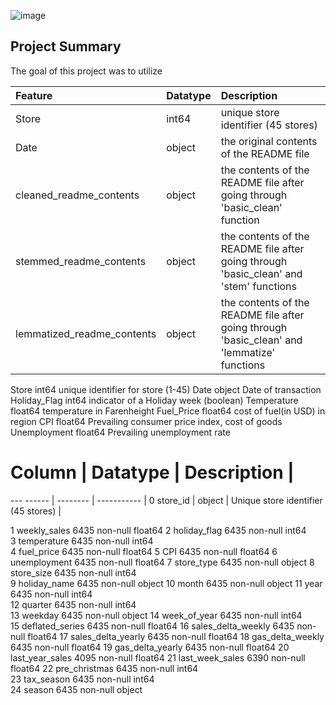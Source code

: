 ![image](https://user-images.githubusercontent.com/80718340/129650696-3871a9d4-3264-4400-8c8a-1ee6701f7a40.png)

## Project Summary

The goal of this project was to utilize 

|Feature|Datatype|Description|
|:-------|:-------|:----------|
|Store|int64|unique store identifier (45 stores)|
|Date|object|the original contents of the README file|
|cleaned_readme_contents|object|the contents of the README file after going through 'basic_clean' function|
|stemmed_readme_contents|object|the contents of the README file after going through 'basic_clean' and 'stem' functions|
|lemmatized_readme_contents|object|the contents of the README file after going through 'basic_clean' and 'lemmatize' functions|

Store	int64	unique identifier for store (1-45)
Date	object	Date of transaction
Holiday_Flag	int64	indicator of a Holiday week (boolean)
Temperature	float64	temperature in Farenheight
Fuel_Price	float64	cost of fuel(in USD) in region
CPI	float64	Prevailing consumer price index, cost of goods
Unemployment	float64	Prevailing unemployment rate

 #   Column  | Datatype | Description |
---  ------  | -------- | ----------- | 
 0   store_id | object  | Unique store identifier (45 stores) |
 
 
 1   weekly_sales        6435 non-null   float64
 2   holiday_flag        6435 non-null   int64  
 3   temperature         6435 non-null   int64  
 4   fuel_price          6435 non-null   float64
 5   CPI                 6435 non-null   float64
 6   unemployment        6435 non-null   float64
 7   store_type          6435 non-null   object 
 8   store_size          6435 non-null   int64  
 9   holiday_name        6435 non-null   object 
 10  month               6435 non-null   object 
 11  year                6435 non-null   int64  
 12  quarter             6435 non-null   int64  
 13  weekday             6435 non-null   object 
 14  week_of_year        6435 non-null   int64  
 15  deflated_series     6435 non-null   float64
 16  sales_delta_weekly  6435 non-null   float64
 17  sales_delta_yearly  6435 non-null   float64
 18  gas_delta_weekly    6435 non-null   float64
 19  gas_delta_yearly    6435 non-null   float64
 20  last_year_sales     4095 non-null   float64
 21  last_week_sales     6390 non-null   float64
 22  pre_christmas       6435 non-null   int64  
 23  tax_season          6435 non-null   int64  
 24  season              6435 non-null   object 